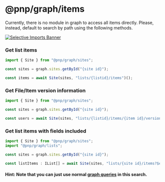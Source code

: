 # @pnp/graph/items

Currently, there is no module in graph to access all items directly. Please, instead, default to search by path using the following methods.

[![Selective Imports Banner](https://img.shields.io/badge/Selective%20Imports-informational.svg)](../concepts/selective-imports.md)  

### Get list items

```TypeScript
import { Site } from "@pnp/graph/sites";

const sites = graph.sites.getById("{site id}");

const items = await Site(sites, "lists/{listid}/items")();
```

### Get File/Item version information

```TypeScript
import { Site } from "@pnp/graph/sites";

const sites = graph.sites.getById("{site id}");

const users = await Site(sites, "lists/{listid}/items/{item id}/versions")();
```

### Get list items with fields included

```TypeScript
import { Site } from "@pnp/graph/sites";
import "@pnp/graph/lists";

const sites = graph.sites.getById("{site id}");

const listItems : IList[] = await Site(sites, "lists/{site id}/items?$expand=fields")();
```

#### Hint: Note that you can just use normal [graph queries](https://developer.microsoft.com/en-us/graph/graph-explorer) in this search.
